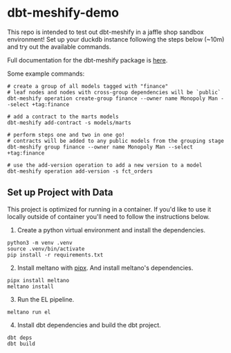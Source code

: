 # dbt-meshify-demo

This repo is intended to test out dbt-meshify in a jaffle shop sandbox environment! Set up your duckdb instance following the steps below (~10m) and try out the available commands. 

Full documentation for the dbt-meshify package is [here](https://dbt-labs.github.io/dbt-meshify/0.1/). 

Some example commands:

```console
# create a group of all models tagged with "finance"
# leaf nodes and nodes with cross-group dependencies will be `public`
dbt-meshify operation create-group finance --owner name Monopoly Man --select +tag:finance

# add a contract to the marts models
dbt-meshify add-contract -s models/marts

# perform steps one and two in one go!
# contracts will be added to any public models from the grouping stage
dbt-meshify group finance --owner name Monopoly Man --select +tag:finance

# use the add-version operation to add a new version to a model
dbt-meshify operation add-version -s fct_orders
```
## Set up Project with Data

This project is optimized for running in a container. If you'd like to use it locally outside of container you'll need to follow the instructions below.

1. Create a python virtual environment and install the dependencies.

```console
python3 -m venv .venv
source .venv/bin/activate
pip install -r requirements.txt
```

2. Install meltano with [pipx](https://pypa.github.io/pipx/installation/). And install meltano's dependencies.

```console
pipx install meltano
meltano install
```

3. Run the EL pipeline.

```console
meltano run el
```

4. Install dbt dependencies and build the dbt project.

```console
dbt deps
dbt build
```

